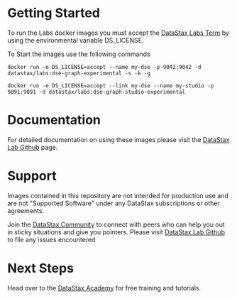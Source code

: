 # Getting Started

To run the Labs docker images you must accept the [DataStax Labs Term](https://www.datastax.com/terms/datastax-labs-terms) by using the environmental variable DS_LICENSE.

To Start the images use the following commands 

`docker run -e DS_LICENSE=accept --name my-dse -p 9042:9042 -d datastax/labs:dse-graph-experimental -s -k -g`

`docker run -e DS_LICENSE=accept --link my-dse --name my-studio -p 9091:9091 -d datastax/labs:dse-graph-studio-experimental`

# Documentation
For detailed documentation on using these images please visit the [DataStax Lab Github](https://github.com/datastax/labs) page.

# Support
Images contained in this repository are not intended for production use and are not "Supported Software" under any DataStax subscriptions or other agreements.

Join the [DataStax Community](https://community.datastax.com/spaces/11/index.html) to connect with peers who can help you out in sticky situations and give you pointers.
Please visit  [DataStax Lab Github](https://github.com/datastax/labs) to file any issues encountered

# Next Steps
Head over to the [DataStax Academy](https://academy.datastax.com/) for free training and tutorials.
